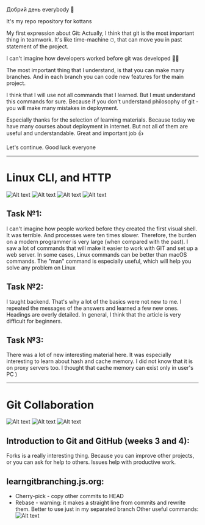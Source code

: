Добрий день everybody 👋

It's my repo repository for kottans

My first expression about Git:
Actually, I think that git is the most important thing in teamwork. It's like time-machine ⏱, that can move you in past statement of the project.

I can't imagine how developers worked before git was developed 😵‍💫

The most important thing that I understand, is that you can make many branches. And in each branch you can code new features for the main project.

I think that I will use not all commands that I learned. But I must understand this commands for sure.
Because if you don't understand philosophy of git - you will make many mistakes in deployment.

Especially thanks for the selection of learning materials.
Because today we have many courses about deployment in internet. But not all of them are useful and understandable.
Great and important job 👍

Let's continue. Good luck everyone

---

# Linux CLI, and HTTP

![Alt text](/task_linux_cli/1_module.png?raw=true "1_module")
![Alt text](/task_linux_cli/2_module.png?raw=true "2_module")
![Alt text](/task_linux_cli/3_module.png?raw=true "3_module")
![Alt text](/task_linux_cli/4_module.png?raw=true "4_module")

## Task №1:
I can't imagine how people worked before they created the first visual shell. It was terrible. And processes were ten times slower. Therefore, the burden on a modern programmer is very large (when compared with the past).
I saw a lot of commands that will make it easier to work with GIT and set up a web server. In some cases, Linux commands can be better than macOS commands. The "man" command is especially useful, which will help you solve any problem on Linux

## Task №2:
I taught backend. That's why a lot of the basics were not new to me. I repeated the messages of the answers and learned a few new ones. Headings are overly detailed. In general, I think that the article is very difficult for beginners.

## Task №3:
There was a lot of new interesting material here. It was especially interesting to learn about hash and cache memory. I did not know that it is on proxy servers too. I thought that cache memory can exist only in user's PC )

---

# Git Collaboration
![Alt text](/task_git_collaboration/Introduction_to_Git_and_GitHub.png?raw=true "Introduction to Git and GitHub")
![Alt text](/task_git_collaboration/learngitbranching.js_part_1.png?raw=true "learngitbranching.js part 1")
![Alt text](/task_git_collaboration/learngitbranching.js_part_2.png?raw=true "learngitbranching.js part 2")

## Introduction to Git and GitHub (weeks 3 and 4):
Forks is a really interesting thing. Because you can improve other projects, or you can ask for help to others.
Issues help with productive work.

## learngitbranching.js.org:
- Cherry-pick - copy other commits to HEAD
- Rebase - warning: it makes a straight line  from commits and rewrite them. Better to use just in my separated branch
Other useful commands:
![Alt text](/pictures_for_notes/How_to_use_GIT.png?raw=true "How to use GIT")
